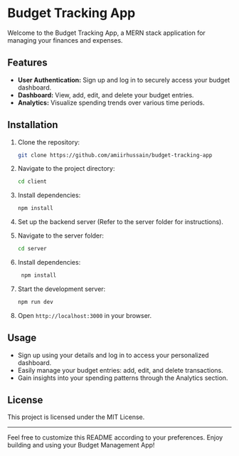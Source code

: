 # Budget Tracking App

Welcome to the Budget Tracking App, a MERN stack application for managing your finances and expenses.

## Features

- **User Authentication:** Sign up and log in to securely access your budget dashboard.
- **Dashboard:** View, add, edit, and delete your budget entries.
- **Analytics:** Visualize spending trends over various time periods.

## Installation

1. Clone the repository:

   ```sh
   git clone https://github.com/amiirhussain/budget-tracking-app
   ```

2. Navigate to the project directory:

   ```sh
   cd client
   ```

3. Install dependencies:

   ```sh
   npm install
   ```

4. Set up the backend server (Refer to the server folder for instructions).

5. Navigate to the server folder:

   ```sh
   cd server
   ```

6. Install dependencies:

   ```sh
    npm install
   ```

7. Start the development server:

   ```sh
   npm run dev
   ```

8. Open `http://localhost:3000` in your browser.

## Usage

- Sign up using your details and log in to access your personalized dashboard.
- Easily manage your budget entries: add, edit, and delete transactions.
- Gain insights into your spending patterns through the Analytics section.

## License

This project is licensed under the MIT License.

---

Feel free to customize this README according to your preferences. Enjoy building and using your Budget Management App!
